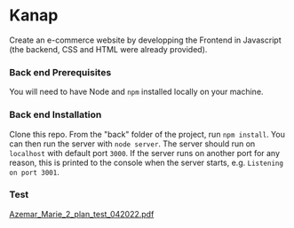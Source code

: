 # Kanap #

Create an e-commerce website by developping the Frontend in Javascript (the backend, CSS and HTML were already provided).

### Back end Prerequisites ###

You will need to have Node and `npm` installed locally on your machine.

### Back end Installation ###

Clone this repo. From the "back" folder of the project, run `npm install`. You 
can then run the server with `node server`. 
The server should run on `localhost` with default port `3000`. If the
server runs on another port for any reason, this is printed to the
console when the server starts, e.g. `Listening on port 3001`.

### Test 

[Azemar_Marie_2_plan_test_042022.pdf](https://github.com/Mar-Aze/Kanap/files/9226940/Azemar_Marie_2_plan_test_042022.pdf)

